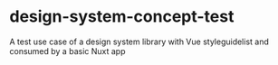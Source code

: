 # design-system-concept-test
A test use case of a design system library with Vue styleguidelist and consumed by a basic Nuxt app
